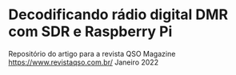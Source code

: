 # Decodificando rádio digital DMR com SDR e Raspberry Pi

Repositório do artigo para a revista QSO Magazine https://www.revistaqso.com.br/
Janeiro 2022



